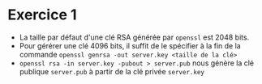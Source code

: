 # Exercice 1

- La taille par défaut d'une clé RSA générée par `openssl` est 2048 bits. 
- Pour gérérer une clé 4096 bits, il suffit de le spécifier à la fin de la commande `openssl genrsa -out server.key <taille de la clé>`
- `openssl rsa -in server.key -pubout > server.pub` nous génère la clé publique `server.pub` à partir de la clé privée `server.key`